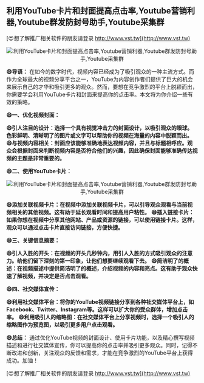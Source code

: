 ## **利用YouTube卡片和封面提高点击率,Youtube营销利器,Youtube群发防封号助手,Youtube采集群**

[😍想了解推广相关软件的朋友请登录 http://www.vst.tw](http://www.vst.tw)

 <center><img src="https://vst.tw/MP4/tuiguang/png/1.png" alt="利用YouTube卡片和封面提高点击率,Youtube营销利器,Youtube群发防封号助手,Youtube采集群"></center>

**😄导语：**
在如今的数字时代，视频内容已经成为了吸引观众的一种主流方式。而作为全球最大的视频分享平台之一，YouTube为内容创作者们提供了巨大的机会来展示自己的才华和吸引更多的观众。然而，要想在竞争激烈的平台上脱颖而出，你需要学会利用YouTube卡片和封面来提高你的点击率。本文将为你介绍一些有效的策略。

**😄一、优化视频封面：**

**😄引人注目的设计：选择一个具有视觉冲击力的封面设计，以吸引观众的眼球。色彩鲜明、清晰明了的图片或文字可以帮助你的视频在海量的内容中脱颖而出。**
**😄与视频内容相关：封面应该能够准确地表达视频内容，并且与标题相呼应。观众会根据封面来判断视频内容是否符合他们的兴趣，因此确保封面能够准确传达视频的主题是非常重要的。**

**😄二、使用YouTube卡片：**

 <center><img src="https://vst.tw/MP4/tuiguang/png/1.png" alt="利用YouTube卡片和封面提高点击率,Youtube营销利器,Youtube群发防封号助手,Youtube采集群"></center>

**😄添加关联视频卡片：在视频中添加关联视频卡片，可以引导观众观看与当前视频相关的其他视频。这有助于延长观看时间和提高用户粘性。**
**😄插入链接卡片：如果你想在视频中分享其他网站、产品或资源的链接，可以使用链接卡片。这样，观众可以通过点击卡片直接访问链接，方便快捷。**

**😄三、关键信息摘要：**

**😄引人入胜的开头：在视频的开头几秒钟内，用引人入胜的方式吸引观众的注意力。给他们留下深刻的第一印象，让他们想要继续观看下去。**
**😄简洁明了的概述：在视频描述中提供简洁明了的概述，介绍视频的内容和亮点。这有助于观众快速了解视频，并决定是否点击观看。**

**😄四、社交媒体宣传：**

**😄利用社交媒体平台：将你的YouTube视频链接分享到各种社交媒体平台上，如Facebook、Twitter、Instagram等。这样可以扩大你的受众群体，增加点击率。**
**😄利用吸引人的缩略图：在社交媒体平台上分享视频时，选择一个吸引人的缩略图作为预览图，以吸引更多用户点击观看。**

**😄总结：**
通过优化YouTube视频的封面设计、使用卡片功能，以及精心撰写视频描述和进行社交媒体宣传，你可以提高你的点击率并吸引更多观众。同时，记得不断改进和创新，关注观众的反馈和需求，才能在竞争激烈的YouTube平台上获得成功。加油！

[😍想了解推广相关软件的朋友请登录 http://www.vst.tw](http://www.vst.tw)



